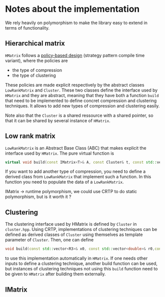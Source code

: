 # Notes about the implementation

We rely heavily on polymorphism to make the library easy to extend in terms of functionality.

## Hierarchical matrix

`HMatrix` follows a [policy-based design](https://en.wikipedia.org/wiki/Modern_C%2B%2B_Design#Policy-based_design) (strategy pattern compile time variant), where the policies are

- the type of compression
- the type of clustering

These policies are made explicit respectively by the abstract classes `LowRankMatrix` and `Cluster`. These two classes define the interface used by `HMatrix` and they are abstract, meaning that they have both a function `build` that need to be implemented to define concret compression and clustering techniques. It allows to add new types of compression and clustering easily.

Note also that the `Cluster` is a shared ressource with a shared pointer, so that it can be shared by several instance of `HMatrix`.

## Low rank matrix

`LowRankMatrix` is an Abstract Base Class (ABC) that makes explicit the interface used by `HMatrix`. The pure virtual function is

```c++
virtual void build(const IMatrix<T>& A, const Cluster& t, const std::vector<R3>& xt,const std::vector<int>& tabt, const Cluster& s, const std::vector<R3>& xs, const std::vector<int>& tabs) = 0;
```

If you want to add another type of compression, you need to define a derived class from `LowRankMatrix` that implement such a function. In this function you need to populate the data of a `LowRankMatrix`.


IMatrix -> runtime polymorphism, we could use CRTP to do static polymorphism, but is it worth it ?


## Clustering

The clustering interface used by HMatrix is defined by `Cluster` in `cluster.hpp`. Using CRTP, implementations of clustering techniques can be defined as derived classes of `Cluster` using themselves as template parameter of `Cluster`. Then, one can define

```c++
void build(const std::vector<R3>& x0, const std::vector<double>& r0,const std::vector<int>& tab0, const std::vector<double>& g0, int nb_sons = -1, MPI_Comm comm=MPI_COMM_WORLD)
```

to use this implementation automatically in `HMatrix`. If one needs other inputs to define a clustering technique, another build function can be used, but instances of clustering techniques not using this `build` function need to be given to `HMatrix` after building them externally.

## IMatrix